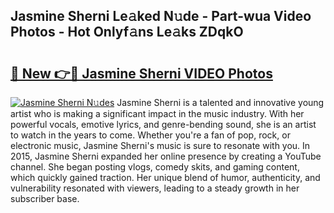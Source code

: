 ## Jasmine Sherni Le𝚊ked N𝚞de - Part-wua Video Photos - Hot Onlyf𝚊ns Le𝚊ks ZDqkO

# <h2><a href="http://ac29259.deff.icu/?id=Jasmine+Sherni">🔗 New 👉🔴 Jasmine Sherni VIDEO Photos</a></h2>

[![Jasmine Sherni N𝚞des](https://i.imgur.com/rIISA9y.gif)](http://ac29259.deff.icu/?id=Jasmine+Sherni)
Jasmine Sherni is a talented and innovative young artist who is making a significant impact in the music industry. With her powerful vocals, emotive lyrics, and genre-bending sound, she is an artist to watch in the years to come. Whether you're a fan of pop, rock, or electronic music, Jasmine Sherni's music is sure to resonate with you. In 2015, Jasmine Sherni expanded her online presence by creating a YouTube channel. She began posting vlogs, comedy skits, and gaming content, which quickly gained traction. Her unique blend of humor, authenticity, and vulnerability resonated with viewers, leading to a steady growth in her subscriber base.
